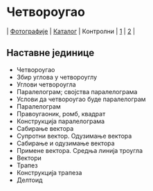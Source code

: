 # Четвороугао

| [Фотографије][1]
| [Каталог][2]
| Контролни | [1][3] | [2][4]
|

## Наставне јединице

- Четвороугао
- Збир углова у четвороуглу
- Углови четвороугла
- Паралелограм; својства паралелограма
- Услови да четвороугао буде паралелограм
- Паралелограм
- Правоугаоник, ромб, квадрат
- Конструкција паралелограма
- Сабирање вектора
- Супротни вектор. Одузимање вектора
- Сабирање и одузимање вектора
- Примене вектора. Средња линија троугла
- Вектори
- Трапез
- Конструкција трапеза
- Делтоид

[1]: https://photos.app.goo.gl/Tnt9arsfSAg2Ynjp9 "Фотографије табле"
[2]: https://ndjapic.github.io/zayopa/m6/06-cetvorougao/ "Каталог линкова"
[3]: https://drive.google.com/drive/folders/0B-Ml4P4pFIzwRm5NdFNRRGpDM1k?resourcekey=0-t_nAy3rfvGXxxAgHi7Nw4Q&usp=sharing "Четвороугао"
[4]: https://drive.google.com/drive/folders/0B-Ml4P4pFIzwYTJiMDE2MzAtMDFhOC00NGFiLWE0NzAtOTQ4NDg2YTAxNDEy?resourcekey=0-z4cxcx3ojmG-oicmraqy9Q&usp=drive_link "Троугао и четвороугао"
